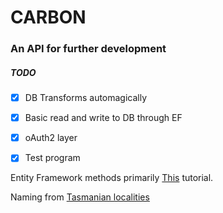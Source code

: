 # CARBON

### An API for further development

##### TODO
- [x] DB Transforms automagically
- [x] Basic read and write to DB through EF
- [x] oAuth2 layer
- [x] Test program


Entity Framework methods primarily [This](https://cpratt.co/generic-entity-base-class/) tutorial.

Naming from [Tasmanian localities](https://en.wikipedia.org/wiki/Category:Towns_in_Tasmania)
